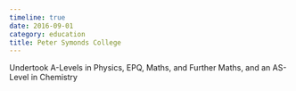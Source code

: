 ```yaml
---
timeline: true
date: 2016-09-01
category: education
title: Peter Symonds College
---
```


Undertook A-Levels in Physics, EPQ, Maths, and Further Maths, and an AS-Level in Chemistry
